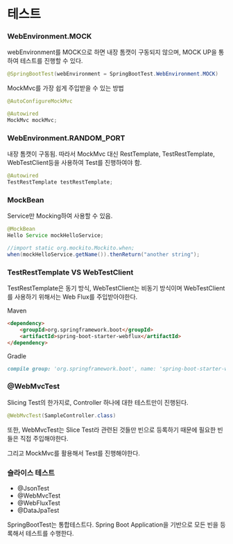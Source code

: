 # 테스트

### WebEnvironment.MOCK
webEnvironment를 MOCK으로 하면 내장 톰캣이 구동되지 않으며, MOCK UP을 통하여 테스트를 진행할 수 있다.
```java
@SpringBootTest(webEnvironment = SpringBootTest.WebEnvironment.MOCK)
```
MockMvc를 가장 쉽게 주입받을 수 있는 방법
```java
@AutoConfigureMockMvc

@Autowired
MockMvc mockMvc;
```

### WebEnvironment.RANDOM_PORT 
내장 톰캣이 구동됨. 따라서 MockMvc 대신 RestTemplate, TestRestTemplate, WebTestClient등을 사용하여 Test를 진행하여야 함.

```java
@Autowired
TestRestTemplate testRestTemplate;
```
 
### MockBean
Service만 Mocking하여 사용할 수 있음. 

```java
@MockBean
Hello Service mockHelloService;

//import static org.mockito.Mockito.when;
when(mockHelloService.getName()).thenReturn("another string");
```

### TestRestTemplate VS WebTestClient

TestRestTemplate은 동기 방식, WebTestClient는 비동기 방식이며
WebTestClient를 사용하기 위해서는 Web Flux를 주입받아야한다.

Maven
```markdown
<dependency>
    <groupId>org.springframework.boot</groupId>
    <artifactId>spring-boot-starter-webflux</artifactId>
</dependency>
```

Gradle
```markdown
compile group: 'org.springframework.boot', name: 'spring-boot-starter-webflux'
```


### @WebMvcTest

Slicing Test의 한가지로, Controller 하나에 대한 테스트만이 진행된다.

```java
@WebMvcTest(SampleController.class)
```

또한, WebMvcTest는 Slice Test라 관련된 것들만 빈으로 등록하기 때문에
필요한 빈들은 직접 주입해야한다.

그리고 MockMvc를 활용해서 Test를 진행해야한다.


### 슬라이스 테스트

* @JsonTest
* @WebMvcTest
* @WebFluxTest
* @DataJpaTest

SpringBootTest는 통합테스트다. Spring Boot Application을 기반으로 모든 빈을 등록해서 테스트를 수행한다.
